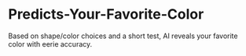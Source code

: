 # Predicts-Your-Favorite-Color
Based on shape/color choices and a short test, AI reveals your favorite color with eerie accuracy.
